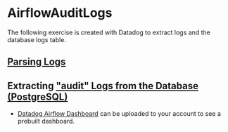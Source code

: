 # AirflowAuditLogs

The following exercise is created with Datadog to extract logs and the database logs table.

## [Parsing Logs](https://github.com/levihernandez/AirflowAuditLogs/blob/main/ParsingLogs.md)



## Extracting ["audit" Logs from the Database (PostgreSQL)](https://github.com/levihernandez/AirflowAuditLogs/blob/main/DbAuditLog.md)
 
* [Datadog Airflow Dashboard](https://github.com/levihernandez/AirflowAuditLogs/blob/main/AirflowAudit--2021-05-20T02_26_50.json) can be uploaded to your account to see a prebuilt dashboard.

